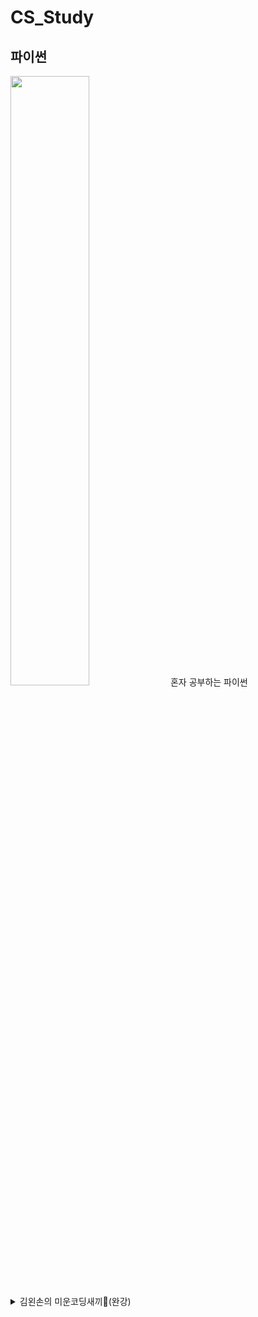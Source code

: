 # CS_Study

## 파이썬
<img src="http://image.yes24.com/goods/74269975/XL" width="50%" height="50%">
혼자 공부하는 파이썬

<details>
<summary>김왼손의 미운코딩새끼(완강)</summary>
> https://programmers.co.kr/learn/courses/29

- [x] ~~1. 미운코딩새끼 (4분 45초)~~
- [x] ~~2. 프로그램과 프로그래밍 (8분 23초)~~
- [x] ~~3. 왜 파이썬일까요? (9분 48초)~~
- [x] ~~4. 파이썬 설치하기: IDLE (7분 40초)~~
- [x] ~~5. 출력하기: print() (5분 24초)~~
- [x] ~~6. 입력하기: input() (4분 17초)~~
- [x] ~~7. 변수와 변수이름 (7분 51초)~~
- [x] ~~8. 기본재료 1 : 숫자형, 문자열, 불린 (6분 49초)~~
- [x] ~~9. 기본재료 2 : 리스트, 튜플, 딕셔너리 (6분 22초)~~
- [x] ~~10. 자료형 변환하기 (2분 22초)~~
- [x] ~~11. 주석 (2분 31초)~~
- [x] ~~12. 문자열 (3분 4초)~~
- [x] ~~13. 문자열 포맷팅 (2분 29초)~~
- [x] ~~14. format() (3분 20초)~~
- [x] ~~15. 문자열 인덱싱 (5분 8초)~~
- [x] ~~16. 문자열 슬라이싱 (4분 20초)~~
- [x] ~~17. 문자열 메서드 (5분 6초)~~
- [x] ~~18. 독스트링 (1분 22초)~~
- [x] ~~19. end, 이스케이프 코드 (5분 52초)~~
- [x] ~~20. 리스트 (3분 37초)~~
- [x] ~~21. 리스트 값 추가하기 (4분 52초)~~
- [x] ~~22. 리스트 인덱싱, 슬라이싱 (6분 16초)~~
- [x] ~~23. 리스트 메서드 (4분 39초)~~
- [x] ~~24. 튜플 (1분 53초)~~
- [x] ~~25. 패킹, 언패킹 (3분)~~
- [x] ~~26. for (7분 2초)~~
- [x] ~~27. range() (2분 37초)~~
- [x] ~~28. for x 2 (5분 44초)~~
- [x] ~~29. 컴프리헨션 (4분 14초)~~
- [x] ~~30. 할당 연산자 (8분 29초)~~
- [x] ~~31. 산술 연산자 (3분 49초)~~
- [x] ~~32. %로 홀짝 구분하기 (7분 27초)~~
- [x] ~~33. 문자열 연산자 (4분 30초)~~
- [x] ~~34. 비교 연산자 (3분 7초)~~
- [x] ~~35. 논리 연산자 (6분 28초)~~
- [x] ~~36. 멤버쉽 연산자 (3분 40초)~~
- [x] ~~37. if (6분 16초)~~
- [x] ~~38. else, elif (6분 3초)~~
- [x] ~~39. while (6분 51초)~~
- [x] ~~40. continue, break (3분 21초)~~
- [x] ~~41. 딕셔너리 (6분 27초)~~
- [x] ~~42. 딕셔너리 메서드 (4분 38초)~~
- [x] ~~43. 함수 (4분 6초)~~
- [x] ~~44. 함수를 사용하는 이유 (3분 58초)~~
- [x] ~~45. 여러개 돌려주기 (3분 51초)~~
- [x] ~~46. 모듈 (3분 21초)~~
- [x] ~~47. 랜덤 (7분 10초)~~
- [x] ~~48. 객체 (5분 17초)~~
- [x] ~~49. 코딩 스타일 (5분 5초)~~
- [x] ~~50. 구글링 방법 (9분)~~
</details>